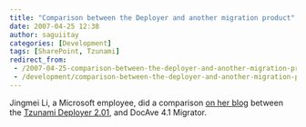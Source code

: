 ```yaml
---
title: "Comparison between the Deployer and another migration product"
date: 2007-04-25 12:38
author: saguiitay
categories: [Development]
tags: [SharePoint, Tzunami]
redirect_from:
 - /2007-04-25-comparison-between-the-deployer-and-another-migration-product/
 - /development/comparison-between-the-deployer-and-another-migration-product/
---
```

Jingmei Li, a Microsoft employee, did a comparison [on her blog](http://blogs.msdn.com/jingmeili/archive/2007/03/13/evaluate-partner-solutions-that-support-migration-from-sps-2003-to-moss-2007.aspx) between the [Tzunami Deployer 2.01](http://www.tzunami.com/), and DocAve 4.1 Migrator.


